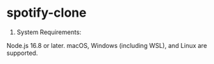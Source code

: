 # spotify-clone

1. System Requirements:

Node.js 16.8 or later.
macOS, Windows (including WSL), and Linux are supported.

